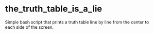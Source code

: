 # the_truth_table_is_a_lie
Simple bash script that prints a truth table line by line from the center to each side of the screen.
